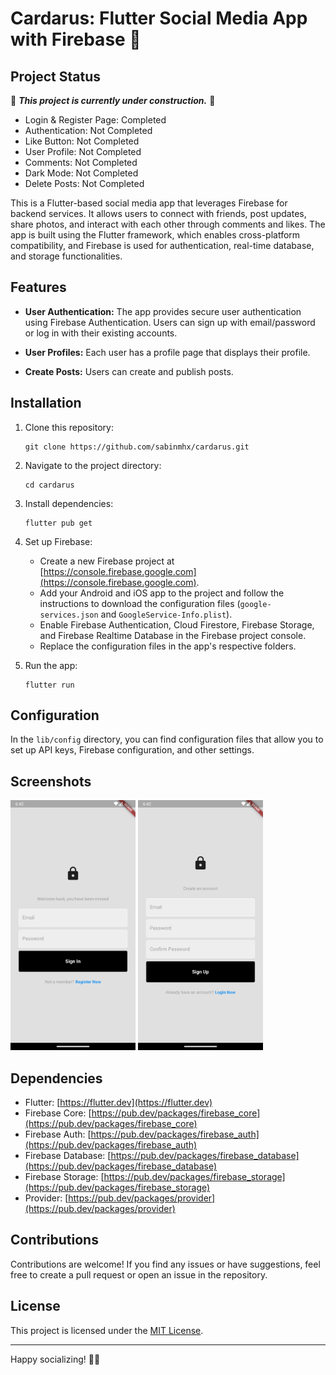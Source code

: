 # Cardarus: Flutter Social Media App with Firebase 🚧

## Project Status
🚧 ***This project is currently under construction.*** 🚧

- Login & Register Page: Completed
- Authentication: Not Completed
- Like Button: Not Completed
- User Profile: Not Completed
- Comments: Not Completed
- Dark Mode: Not Completed
- Delete Posts: Not Completed

This is a Flutter-based social media app that leverages Firebase for backend services. It allows users to connect with friends, post updates, share photos, and interact with each other through comments and likes. The app is built using the Flutter framework, which enables cross-platform compatibility, and Firebase is used for authentication, real-time database, and storage functionalities.

## Features

- **User Authentication:** The app provides secure user authentication using Firebase Authentication. Users can sign up with email/password or log in with their existing accounts.

- **User Profiles:** Each user has a profile page that displays their profile.

- **Create Posts:** Users can create and publish posts.

## Installation

1. Clone this repository:
    ```
    git clone https://github.com/sabinmhx/cardarus.git
    ```
2. Navigate to the project directory:
    ```
    cd cardarus
    ```
3. Install dependencies:
    ```
    flutter pub get
    ```
4. Set up Firebase:

    - Create a new Firebase project at [https://console.firebase.google.com](https://console.firebase.google.com).
    - Add your Android and iOS app to the project and follow the instructions to download the configuration files (`google-services.json` and `GoogleService-Info.plist`).
    - Enable Firebase Authentication, Cloud Firestore, Firebase Storage, and Firebase Realtime Database in the Firebase project console.
    - Replace the configuration files in the app's respective folders.

5. Run the app:
    ```
    flutter run
    ```

## Configuration

In the `lib/config` directory, you can find configuration files that allow you to set up API keys, Firebase configuration, and other settings.

## Screenshots

<p float="left">
    <img alt="Login Screen" src="https://raw.githubusercontent.com/sabinmhx/cardarus/master/images/cardarus_login_screen.png" width="200" height="400"/>
    <img alt="Register Screen" src="https://raw.githubusercontent.com/sabinmhx/cardarus/master/images/cardarus_register_screen.png" width="200" height="400"/>
</p>

## Dependencies

- Flutter: [https://flutter.dev](https://flutter.dev)
- Firebase Core: [https://pub.dev/packages/firebase_core](https://pub.dev/packages/firebase_core)
- Firebase Auth: [https://pub.dev/packages/firebase_auth](https://pub.dev/packages/firebase_auth)
- Firebase Database: [https://pub.dev/packages/firebase_database](https://pub.dev/packages/firebase_database)
- Firebase Storage: [https://pub.dev/packages/firebase_storage](https://pub.dev/packages/firebase_storage)
- Provider: [https://pub.dev/packages/provider](https://pub.dev/packages/provider)

## Contributions

Contributions are welcome! If you find any issues or have suggestions, feel free to create a pull request or open an issue in the repository.

## License

This project is licensed under the [MIT License](LICENSE).

---

Happy socializing! 📱✨


